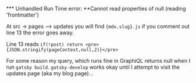 *** Unhandled Run Time error: **Cannot read properties of null (reading 'frontmatter')

At src -> pages --> updates you will find `{mdx.slug}.js` if you comment out line 13 the error goes away.

Line 13 reads `if(!post) return <pre>{JSON.stringify(pageContext,null,2)}</pre>`

For some reason my query, which runs fine in GraphiQL returns null when I run `gatsby build`. `gatsby-develop` works okay until I attempt to visit the updates page (aka my blog page)... 